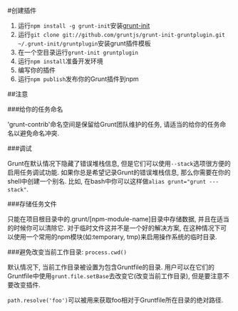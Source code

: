 #创建插件

1. 运行`npm install -g grunt-init`安装[grunt-init](https://github.com/gruntjs/grunt-init)
2. 运行`git clone git://github.com/gruntjs/grunt-init-gruntplugin.git ~/.grunt-init/gruntplugin`安装grunt插件模板
3. 在一个空目录运行`grunt-init gruntplugin`
4. 运行`npm install`准备开发环境
5. 编写你的插件
6. 运行`npm publish`发布你的Grunt插件到npm

##注意

###给你的任务命名

'grunt-contrib'命名空间是保留给Grunt团队维护的任务, 请适当的给你的任务命名以避免命名冲突.

###调试

Grunt在默认情况下隐藏了错误堆栈信息, 但是它们可以使用`--stack`选项很方便的启用任务调试功能. 如果你总是希望记录Grunt的错误堆栈信息, 那么你需要在你的shell中创建一个别名. 比如, 在bash中你可以这样做`alias grunt="grunt ---stack"`.

###存储任务文件

只能在项目根目录中的.grunt/[npm-module-name]目录中存储数据, 并且在适当的时候你可以清除它. 对于临时文件这并不是一个好的解决方案, 在这种情况下可以使用一个常用的npm模块(如:temporary, tmp)来启用操作系统的临时目录.

###避免改变当前工作目录: `process.cwd()`

默认情况下, 当前工作目录被设置为包含Gruntfile的目录. 用户可以在它们的Gruntfile中使用`grunt.file.setBase`去改变它(改变当前工作目录), 但是要注意不要改变插件.

`path.resolve('foo')`可以被用来获取foo相对于Gruntfile所在目录的绝对路径.

